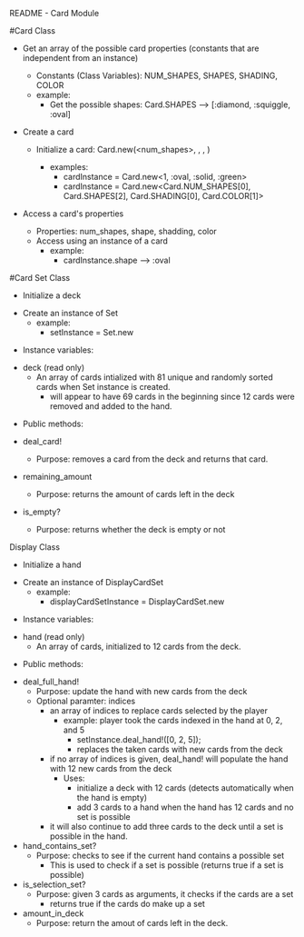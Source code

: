 README - Card Module

#Card Class

- Get an array of the possible card properties (constants that are independent from an instance)
	+ Constants (Class Variables): NUM_SHAPES, SHAPES, SHADING, COLOR
	+ example: 
		- Get the possible shapes: Card.SHAPES --> [:diamond, :squiggle, :oval]

- Create a card
	+ Initialize a card: Card.new(<num_shapes>, <shape>, <shadding>, <color>)
		- examples: 
			+ cardInstance = Card.new<1, :oval, :solid, :green>
			+ cardInstance = Card.new<Card.NUM_SHAPES[0], Card.SHAPES[2], Card.SHADING[0], Card.COLOR[1]>

- Access a card's properties
	+ Properties: num_shapes, shape, shadding, color
	+ Access using an instance of a card
		- example:
			+ cardInstance.shape --> :oval


#Card Set Class

- Initialize a deck
+ Create an instance of Set
	- example: 
		+ setInstance = Set.new

- Instance variables:
+ deck (read only)
	- An array of cards intialized with 81 unique and randomly sorted cards when Set instance is created.
		+ will appear to have 69 cards in the beginning since 12 cards were removed and added to the hand.

- Public methods:
+ deal_card!
	- Purpose: removes a card from the deck and returns that card.

+ remaining_amount
	- Purpose: returns the amount of cards left in the deck

+ is_empty?
	- Purpose: returns whether the deck is empty or not



Display Class

- Initialize a hand
+ Create an instance of DisplayCardSet
	- example: 
		+ displayCardSetInstance = DisplayCardSet.new

- Instance variables:
+ hand (read only)
	- An array of cards, initialized to 12 cards from the deck.

- Public methods:
+ deal_full_hand!
	- Purpose: update the hand with new cards from the deck
	- Optional paramter: indices
		+ an array of indices to replace cards selected by the player
			- example: player took the cards indexed in the hand at 0, 2, and 5
				+ setInstance.deal_hand!([0, 2, 5]);
				+ replaces the taken cards with new cards from the deck
		+ if no array of indices is given, deal_hand! will populate the hand with 12 new cards from the deck
			- Uses: 
				+ initialize a deck with 12 cards (detects automatically when the hand is empty)
				+ add 3 cards to a hand when the hand has 12 cards and no set is possible
		+ it will also continue to add three cards to the deck until a set is possible in the hand.
+ hand_contains_set?
	-  Purpose: checks to see if the current hand contains a possible set
		+ This is used to check if a set is possible (returns true if a set is possible)
+ is_selection_set?
	- Purpose: given 3 cards as arguments, it checks if the cards are a set
		+ returns true if the cards do make up a set
+ amount_in_deck
	- Purpose: return the amout of cards left in the deck.